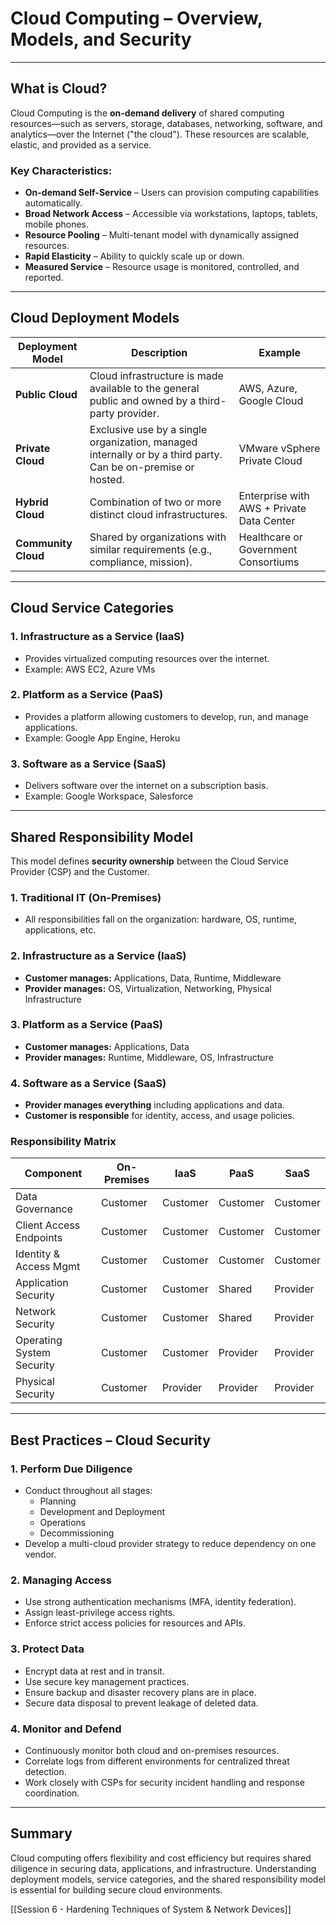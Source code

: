 # Cloud Computing – Overview, Models, and Security

---

## What is Cloud?

Cloud Computing is the **on-demand delivery** of shared computing resources—such as servers, storage, databases, networking, software, and analytics—over the Internet ("the cloud"). These resources are scalable, elastic, and provided as a service.

### Key Characteristics:
- **On-demand Self-Service** – Users can provision computing capabilities automatically.
- **Broad Network Access** – Accessible via workstations, laptops, tablets, mobile phones.
- **Resource Pooling** – Multi-tenant model with dynamically assigned resources.
- **Rapid Elasticity** – Ability to quickly scale up or down.
- **Measured Service** – Resource usage is monitored, controlled, and reported.

---

## Cloud Deployment Models

| Deployment Model | Description | Example |
|------------------|-------------|---------|
| **Public Cloud** | Cloud infrastructure is made available to the general public and owned by a third-party provider. | AWS, Azure, Google Cloud |
| **Private Cloud** | Exclusive use by a single organization, managed internally or by a third party. Can be on-premise or hosted. | VMware vSphere Private Cloud |
| **Hybrid Cloud** | Combination of two or more distinct cloud infrastructures. | Enterprise with AWS + Private Data Center |
| **Community Cloud** | Shared by organizations with similar requirements (e.g., compliance, mission). | Healthcare or Government Consortiums |

---

## Cloud Service Categories

### 1. **Infrastructure as a Service (IaaS)**
- Provides virtualized computing resources over the internet.
- Example: AWS EC2, Azure VMs

### 2. **Platform as a Service (PaaS)**
- Provides a platform allowing customers to develop, run, and manage applications.
- Example: Google App Engine, Heroku

### 3. **Software as a Service (SaaS)**
- Delivers software over the internet on a subscription basis.
- Example: Google Workspace, Salesforce

---

## Shared Responsibility Model

This model defines **security ownership** between the Cloud Service Provider (CSP) and the Customer.

### 1. **Traditional IT (On-Premises)**
- All responsibilities fall on the organization: hardware, OS, runtime, applications, etc.

### 2. **Infrastructure as a Service (IaaS)**
- **Customer manages:** Applications, Data, Runtime, Middleware
- **Provider manages:** OS, Virtualization, Networking, Physical Infrastructure

### 3. **Platform as a Service (PaaS)**
- **Customer manages:** Applications, Data
- **Provider manages:** Runtime, Middleware, OS, Infrastructure

### 4. **Software as a Service (SaaS)**
- **Provider manages everything** including applications and data.
- **Customer is responsible** for identity, access, and usage policies.

### Responsibility Matrix

| Component                   | On-Premises | IaaS     | PaaS     | SaaS     |
|----------------------------|-------------|----------|----------|----------|
| Data Governance            | Customer    | Customer | Customer | Customer |
| Client Access Endpoints    | Customer    | Customer | Customer | Customer |
| Identity & Access Mgmt     | Customer    | Customer | Customer | Customer |
| Application Security       | Customer    | Customer | Shared   | Provider |
| Network Security           | Customer    | Customer | Shared   | Provider |
| Operating System Security  | Customer    | Customer | Provider | Provider |
| Physical Security          | Customer    | Provider | Provider | Provider |

---

## Best Practices – Cloud Security

### 1. **Perform Due Diligence**
- Conduct throughout all stages:
  - Planning
  - Development and Deployment
  - Operations
  - Decommissioning
- Develop a multi-cloud provider strategy to reduce dependency on one vendor.

### 2. **Managing Access**
- Use strong authentication mechanisms (MFA, identity federation).
- Assign least-privilege access rights.
- Enforce strict access policies for resources and APIs.

### 3. **Protect Data**
- Encrypt data at rest and in transit.
- Use secure key management practices.
- Ensure backup and disaster recovery plans are in place.
- Secure data disposal to prevent leakage of deleted data.

### 4. **Monitor and Defend**
- Continuously monitor both cloud and on-premises resources.
- Correlate logs from different environments for centralized threat detection.
- Work closely with CSPs for security incident handling and response coordination.

---

## Summary

Cloud computing offers flexibility and cost efficiency but requires shared diligence in securing data, applications, and infrastructure. Understanding deployment models, service categories, and the shared responsibility model is essential for building secure cloud environments.

[[Session 6 - Hardening Techniques of System & Network Devices]]